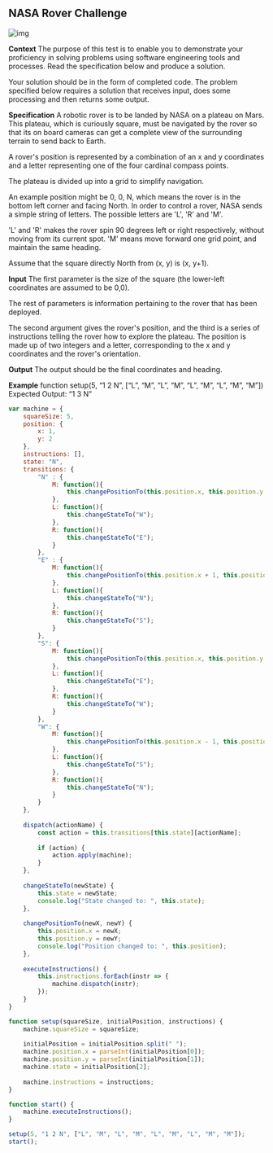 ## NASA Rover Challenge

![img](../assets/clase25/9286f625-27c8-4c25-88d6-425510bb04e8.jpg)

**Context**
The purpose of this test is to enable you to demonstrate your proficiency in solving problems using software engineering tools and processes. Read the specification below and produce a solution. 

Your solution should be in the form of completed code. The problem specified below requires a solution that receives input, does some processing and then returns some output.

**Specification**
A robotic rover is to be landed by NASA on a plateau on Mars. This plateau, which is curiously square, must be navigated by the rover so that its on board cameras can get a complete view of the surrounding terrain to send back to Earth.

A rover's position is represented by a combination of an x and y coordinates and a letter representing one of the four cardinal compass points. 

The plateau is divided up into a grid to simplify navigation. 

An example position might be 0, 0, N, which means the rover is in the bottom left corner and facing North. In order to control a rover, NASA sends a simple string of letters. The possible letters are 'L', 'R' and 'M'. 

'L' and 'R' makes the rover spin 90 degrees left or right respectively, without moving from its current spot. 'M' means move forward one grid point, and maintain the same heading.

Assume that the square directly North from (x, y) is (x, y+1).

**Input**
The first parameter is the size of the square (the lower-left coordinates are assumed to be 0,0).

The rest of parameters is information pertaining to the rover that has been deployed. 

The second argument gives the rover's position, and the third is a series of instructions telling the rover how to explore the plateau. The position is made up of two integers and a letter, corresponding to the x and y coordinates and the rover's orientation.

**Output**
The output should be the final coordinates and heading.

**Example**
function setup(5, “1 2 N”, [“L”, “M”, “L”, “M”, “L”, “M”, “L”, “M”, “M”])
Expected Output: “1 3 N”

```javascript
var machine = {
    squareSize: 5,
    position: {
        x: 1,
        y: 2
    },
    instructions: [],
    state: "N",
    transitions: {
        "N" : {
            M: function(){
                this.changePositionTo(this.position.x, this.position.y + 1);
            },
            L: function(){
                this.changeStateTo("W");
            },
            R: function(){
                this.changeStateTo("E");
            }
        },
        "E" : {
            M: function(){
                this.changePositionTo(this.position.x + 1, this.position.y);
            },
            L: function(){
                this.changeStateTo("N");
            },
            R: function(){
                this.changeStateTo("S");
            }
        },
        "S": {
            M: function(){
                this.changePositionTo(this.position.x, this.position.y - 1);
            },
            L: function(){
                this.changeStateTo("E");
            },
            R: function(){
                this.changeStateTo("W");
            }
        },
        "W": {
            M: function(){
                this.changePositionTo(this.position.x - 1, this.position.y);
            },
            L: function(){
                this.changeStateTo("S");
            },
            R: function(){
                this.changeStateTo("N");
            }
        }
    },
    
    dispatch(actionName) {
        const action = this.transitions[this.state][actionName];
        
        if (action) {
            action.apply(machine);
        }
    },
    
    changeStateTo(newState) {
        this.state = newState;
        console.log("State changed to: ", this.state);
    },
    
    changePositionTo(newX, newY) {
        this.position.x = newX;
        this.position.y = newY;
        console.log("Position changed to: ", this.position);
    },
    
    executeInstructions() {
        this.instructions.forEach(instr => {
            machine.dispatch(instr);
        });
    }
}

function setup(squareSize, initialPosition, instructions) {
    machine.squareSize = squareSize;
    
    initialPosition = initialPosition.split(" ");
    machine.position.x = parseInt(initialPosition[0]);
    machine.position.y = parseInt(initialPosition[1]);
    machine.state = initialPosition[2];
    
    machine.instructions = instructions;
}

function start() {
    machine.executeInstructions();
}

setup(5, "1 2 N", ["L", "M", "L", "M", "L", "M", "L", "M", "M"]);
start();
```
